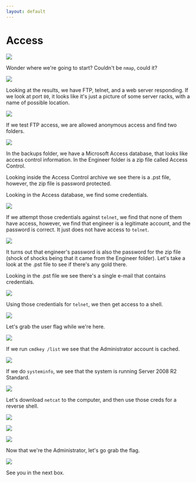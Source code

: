 ```yaml
---
layout: default
---
```


# Access

![](./01.png)

Wonder where we're going to start?  Couldn't be ```nmap```, could it?

![](./02.png)

Looking at the results, we have FTP, telnet, and a web server responding.  If we look at port ```80```, it looks like it's just a picture of some server racks, with a name of possible location.

![](./03.png)

If we test FTP access, we are allowed anonymous access and find two folders.

![](./04.png)

In the backups folder, we have a Microsoft Access database, that looks like access control information.  In the Engineer folder is a zip file called Access Control.

Looking inside the Access Control archive we see there is a .pst file, however, the zip file is password protected.

Looking in the Access database, we find some credentials.

![](./05.png)

If we attempt those credentials against ```telnet```, we find that none of them have access, however, we find that engineer is a legitimate account, and the password is correct.  It just does not have access to ```telnet```.

![](./06.png)

It turns out that engineer's password is also the password for the zip file (shock of shocks being that it came from the Engineer folder).  Let's take a look at the .pst file to see if there's any gold there.

Looking in the .pst file we see there's a single e-mail that contains credentials.

![](./07.png)

Using those credentials for ```telnet```, we then get access to a shell.

![](./08.png)

Let's grab the user flag while we're here.

![](./09.png)

If we run ```cmdkey /list``` we see that the Administrator account is cached.

![](./10.png)

If we do ```systeminfo```, we see that the system is running Server 2008 R2 Standard.

![](./11.png)

Let's download ```netcat``` to the computer, and then use those creds for a reverse shell.

![](./12.png)

![](./13.png)

![](./14.png)

Now that we're the Administrator, let's go grab the flag.

![](./15.png)

See you in the next box.